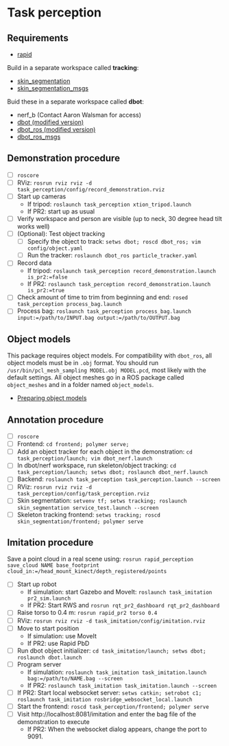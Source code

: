# Task perception

## Requirements
- [rapid](https://github.com/jstnhuang/rapid)

Build in a separate workspace called **tracking**:
- [skin_segmentation](https://github.com/jstnhuang/skin_segmentation)
- [skin_segmentation_msgs](https://github.com/jstnhuang/skin_segmentation_msgs)

Buid these in a separate workspace called **dbot**:
- nerf_b (Contact Aaron Walsman for access)
- [dbot (modified version)](https://github.com/jstnhuang/dbot)
- [dbot_ros (modified version)](https://github.com/jstnhuang/dbot_ros)
- [dbot_ros_msgs](https://github.com/jstnhuang/dbot_ros_msgs)

## Demonstration procedure
- [ ] `roscore`
- [ ] RViz: `rosrun rviz rviz -d task_perception/config/record_demonstration.rviz`
- [ ] Start up cameras
  - If tripod: `roslaunch task_perception xtion_tripod.launch`
  - If PR2: start up as usual
- [ ] Verify workspace and person are visible (up to neck, 30 degree head tilt works well)
- [ ] (Optional): Test object tracking
  - [ ] Specify the object to track: `setws dbot; roscd dbot_ros; vim config/object.yaml`
  - [ ] Run the tracker: `roslaunch dbot_ros particle_tracker.yaml`
- [ ] Record data
  - If tripod: `roslaunch task_perception record_demonstration.launch is_pr2:=false`
  - If PR2: `roslaunch task_perception record_demonstration.launch is_pr2:=true`
- [ ] Check amount of time to trim from beginning and end: `rosed task_perception process_bag.launch`
- [ ] Process bag: `roslaunch task_perception process_bag.launch input:=/path/to/INPUT.bag output:=/path/to/OUTPUT.bag`

## Object models
This package requires object models.
For compatibility with `dbot_ros`, all object models must be in `.obj` format.
You should run `/usr/bin/pcl_mesh_sampling MODEL.obj MODEL.pcd`, most likely with the default settings.
All object meshes go in a ROS package called `object_meshes` and in a folder named `object_models`.
- [Preparing object models](https://github.com/jstnhuang/task_perception/wiki/Preparing-object-models)

## Annotation procedure
- [ ] `roscore`
- [ ] Frontend: `cd frontend; polymer serve;`
- [ ] Add an object tracker for each object in the demonstration: `cd task_perception/launch; vim dbot_nerf.launch`
- [ ] In dbot/nerf workspace, run skeleton/object tracking: `cd task_perception/launch; setws dbot; roslaunch dbot_nerf.launch`
- [ ] Backend: `roslaunch task_perception task_perception.launch --screen`
- [ ] RViz: `rosrun rviz rviz -d task_perception/config/task_perception.rviz`
- [ ] Skin segmentation: `setvenv tf; setws tracking; roslaunch skin_segmentation service_test.launch --screen`
- [ ] Skeleton tracking frontend: `setws tracking; roscd skin_segmentation/frontend; polymer serve`

## Imitation procedure
Save a point cloud in a real scene using: `rosrun rapid_perception save_cloud NAME base_footprint cloud_in:=/head_mount_kinect/depth_registered/points`

- [ ] Start up robot
  - If simulation: start Gazebo and MoveIt: `roslaunch task_imitation pr2_sim.launch`
  - If PR2: Start RWS and `rosrun rqt_pr2_dashboard rqt_pr2_dashboard`
- [ ] Raise torso to 0.4 m: `rosrun rapid_pr2 torso 0.4`
- [ ] RViz: `rosrun rviz rviz -d task_imitation/config/imitation.rviz`
- [ ] Move to start position
  - If simulation: use MoveIt
  - If PR2: use Rapid PbD
- [ ] Run dbot object initializer: `cd task_imitation/launch; setws dbot; roslaunch dbot.launch`
- [ ] Program server
  - If simulation: `roslaunch task_imitation task_imitation.launch bag:=/path/to/NAME.bag --screen`
  - If PR2: `roslaunch task_imitation task_imitation.launch --screen`
- [ ] If PR2: Start local websocket server: `setws catkin; setrobot c1; roslaunch task_imitation rosbridge_websocket_local.launch`
- [ ] Start the frontend: `roscd task_perception/frontend; polymer serve`
- [ ] Visit http://localhost:8081/imitation and enter the bag file of the demonstration to execute
  - If PR2: When the websocket dialog appears, change the port to 9091.
